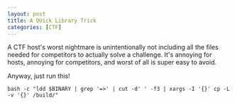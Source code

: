 ```yaml
---
layout: post
title: A QUick Library Trick
categories: [CTF]
---
```


A CTF host's worst nightmare is unintentionally not including all the files needed for
competitors to actually solve a challenge. It's annoying for hosts, annoying for competitors,
and worst of all is super easy to avoid.

Anyway, just run this!

`bash -c "ldd $BINARY | grep '=>' | cut -d' ' -f3 | xargs -I '{}' cp -L -v '{}' /build/"`
